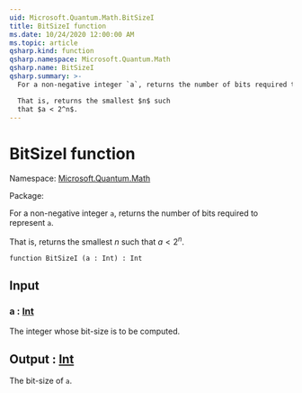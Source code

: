 ```yaml
---
uid: Microsoft.Quantum.Math.BitSizeI
title: BitSizeI function
ms.date: 10/24/2020 12:00:00 AM
ms.topic: article
qsharp.kind: function
qsharp.namespace: Microsoft.Quantum.Math
qsharp.name: BitSizeI
qsharp.summary: >-
  For a non-negative integer `a`, returns the number of bits required to represent `a`.

  That is, returns the smallest $n$ such
  that $a < 2^n$.
---
```


# BitSizeI function

Namespace: [Microsoft.Quantum.Math](xref:Microsoft.Quantum.Math)

Package: [](https://nuget.org/packages/)


For a non-negative integer `a`, returns the number of bits required to represent `a`.That is, returns the smallest $n$ suchthat $a < 2^n$.

```qsharp
function BitSizeI (a : Int) : Int
```


## Input

### a : [Int](xref:microsoft.quantum.lang-ref.int)

The integer whose bit-size is to be computed.



## Output : [Int](xref:microsoft.quantum.lang-ref.int)

The bit-size of `a`.